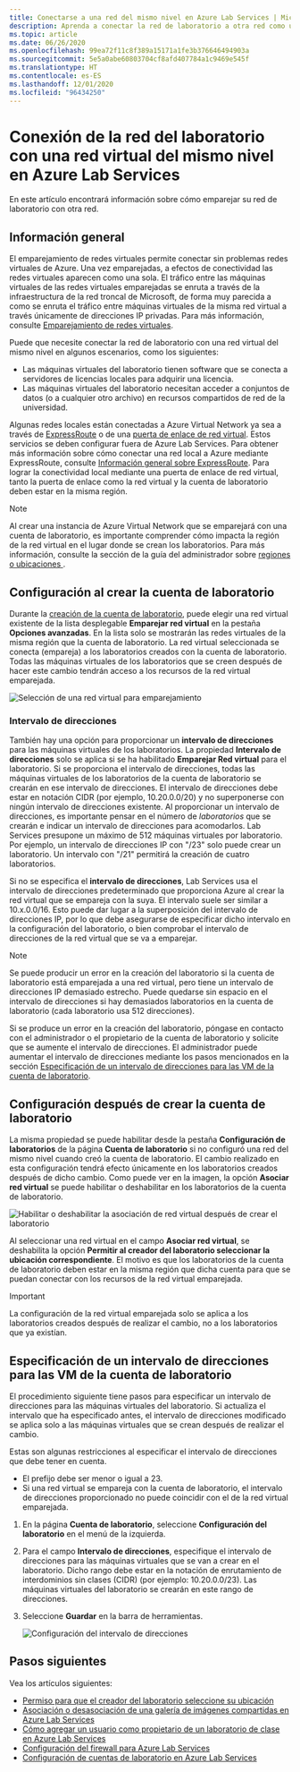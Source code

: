```yaml
---
title: Conectarse a una red del mismo nivel en Azure Lab Services | Microsoft Docs
description: Aprenda a conectar la red de laboratorio a otra red como una red del mismo nivel. Por ejemplo, conecte la red local de la organización o la universidad a la red virtual de laboratorio en Azure.
ms.topic: article
ms.date: 06/26/2020
ms.openlocfilehash: 99ea72f11c8f389a15171a1fe3b376646494903a
ms.sourcegitcommit: 5e5a0abe60803704cf8afd407784a1c9469e545f
ms.translationtype: HT
ms.contentlocale: es-ES
ms.lasthandoff: 12/01/2020
ms.locfileid: "96434250"
---
```

# <a name="connect-your-labs-network-with-a-peer-virtual-network-in-azure-lab-services"></a>Conexión de la red del laboratorio con una red virtual del mismo nivel en Azure Lab Services

En este artículo encontrará información sobre cómo emparejar su red de laboratorio con otra red.

## <a name="overview"></a>Información general

El emparejamiento de redes virtuales permite conectar sin problemas redes virtuales de Azure. Una vez emparejadas, a efectos de conectividad las redes virtuales aparecen como una sola. El tráfico entre las máquinas virtuales de las redes virtuales emparejadas se enruta a través de la infraestructura de la red troncal de Microsoft, de forma muy parecida a como se enruta el tráfico entre máquinas virtuales de la misma red virtual a través únicamente de direcciones IP privadas. Para más información, consulte [Emparejamiento de redes virtuales](../virtual-network/virtual-network-peering-overview.md).

Puede que necesite conectar la red de laboratorio con una red virtual del mismo nivel en algunos escenarios, como los siguientes:

- Las máquinas virtuales del laboratorio tienen software que se conecta a servidores de licencias locales para adquirir una licencia.
- Las máquinas virtuales del laboratorio necesitan acceder a conjuntos de datos (o a cualquier otro archivo) en recursos compartidos de red de la universidad.

Algunas redes locales están conectadas a Azure Virtual Network ya sea a través de [ExpressRoute](../expressroute/expressroute-introduction.md) o de una [puerta de enlace de red virtual](../vpn-gateway/vpn-gateway-about-vpngateways.md). Estos servicios se deben configurar fuera de Azure Lab Services. Para obtener más información sobre cómo conectar una red local a Azure mediante ExpressRoute, consulte [Información general sobre ExpressRoute](../expressroute/expressroute-introduction.md). Para lograr la conectividad local mediante una puerta de enlace de red virtual, tanto la puerta de enlace como la red virtual y la cuenta de laboratorio deben estar en la misma región.

> [!NOTE]
> Al crear una instancia de Azure Virtual Network que se emparejará con una cuenta de laboratorio, es importante comprender cómo impacta la región de la red virtual en el lugar donde se crean los laboratorios.  Para más información, consulte la sección de la guía del administrador sobre [regiones o ubicaciones ](./administrator-guide.md#regionslocations).

## <a name="configure-at-the-time-of-lab-account-creation"></a>Configuración al crear la cuenta de laboratorio

Durante la [creación de la cuenta de laboratorio](tutorial-setup-lab-account.md), puede elegir una red virtual existente de la lista desplegable **Emparejar red virtual** en la pestaña **Opciones avanzadas**.  En la lista solo se mostrarán las redes virtuales de la misma región que la cuenta de laboratorio. La red virtual seleccionada se conecta (empareja) a los laboratorios creados con la cuenta de laboratorio.  Todas las máquinas virtuales de los laboratorios que se creen después de hacer este cambio tendrán acceso a los recursos de la red virtual emparejada.

![Selección de una red virtual para emparejamiento](./media/how-to-connect-peer-virtual-network/select-vnet-to-peer.png)

### <a name="address-range"></a>Intervalo de direcciones

También hay una opción para proporcionar un **intervalo de direcciones** para las máquinas virtuales de los laboratorios.  La propiedad **Intervalo de direcciones** solo se aplica si se ha habilitado **Emparejar Red virtual** para el laboratorio. Si se proporciona el intervalo de direcciones, todas las máquinas virtuales de los laboratorios de la cuenta de laboratorio se crearán en ese intervalo de direcciones. El intervalo de direcciones debe estar en notación CIDR (por ejemplo, 10.20.0.0/20) y no superponerse con ningún intervalo de direcciones existente.  Al proporcionar un intervalo de direcciones, es importante pensar en el número de *laboratorios* que se crearán e indicar un intervalo de direcciones para acomodarlos. Lab Services presupone un máximo de 512 máquinas virtuales por laboratorio.  Por ejemplo, un intervalo de direcciones IP con "/23" solo puede crear un laboratorio.  Un intervalo con "/21" permitirá la creación de cuatro laboratorios.

Si no se especifica el **intervalo de direcciones**, Lab Services usa el intervalo de direcciones predeterminado que proporciona Azure al crear la red virtual que se empareja con la suya.  El intervalo suele ser similar a 10.x.0.0/16.  Esto puede dar lugar a la superposición del intervalo de direcciones IP, por lo que debe asegurarse de especificar dicho intervalo en la configuración del laboratorio, o bien comprobar el intervalo de direcciones de la red virtual que se va a emparejar.

> [!NOTE]
> Se puede producir un error en la creación del laboratorio si la cuenta de laboratorio está emparejada a una red virtual, pero tiene un intervalo de direcciones IP demasiado estrecho. Puede quedarse sin espacio en el intervalo de direcciones si hay demasiados laboratorios en la cuenta de laboratorio (cada laboratorio usa 512 direcciones). 
> 
> Si se produce un error en la creación del laboratorio, póngase en contacto con el administrador o el propietario de la cuenta de laboratorio y solicite que se aumente el intervalo de direcciones. El administrador puede aumentar el intervalo de direcciones mediante los pasos mencionados en la sección [Especificación de un intervalo de direcciones para las VM de la cuenta de laboratorio](#specify-an-address-range-for-vms-in-the-lab-account). 

## <a name="configure-after-the-lab-account-is-created"></a>Configuración después de crear la cuenta de laboratorio

La misma propiedad se puede habilitar desde la pestaña **Configuración de laboratorios** de la página **Cuenta de laboratorio** si no configuró una red del mismo nivel cuando creó la cuenta de laboratorio. El cambio realizado en esta configuración tendrá efecto únicamente en los laboratorios creados después de dicho cambio. Como puede ver en la imagen, la opción **Asociar red virtual** se puede habilitar o deshabilitar en los laboratorios de la cuenta de laboratorio.

![Habilitar o deshabilitar la asociación de red virtual después de crear el laboratorio](./media/how-to-connect-peer-virtual-network/select-vnet-to-peer-existing-lab.png)

Al seleccionar una red virtual en el campo **Asociar red virtual**, se deshabilita la opción **Permitir al creador del laboratorio seleccionar la ubicación correspondiente**. El motivo es que los laboratorios de la cuenta de laboratorio deben estar en la misma región que dicha cuenta para que se puedan conectar con los recursos de la red virtual emparejada.

> [!IMPORTANT]
> La configuración de la red virtual emparejada solo se aplica a los laboratorios creados después de realizar el cambio, no a los laboratorios que ya existían.


## <a name="specify-an-address-range-for-vms-in-the-lab-account"></a>Especificación de un intervalo de direcciones para las VM de la cuenta de laboratorio
El procedimiento siguiente tiene pasos para especificar un intervalo de direcciones para las máquinas virtuales del laboratorio. Si actualiza el intervalo que ha especificado antes, el intervalo de direcciones modificado se aplica solo a las máquinas virtuales que se crean después de realizar el cambio. 

Estas son algunas restricciones al especificar el intervalo de direcciones que debe tener en cuenta. 

- El prefijo debe ser menor o igual a 23. 
- Si una red virtual se empareja con la cuenta de laboratorio, el intervalo de direcciones proporcionado no puede coincidir con el de la red virtual emparejada.

1. En la página **Cuenta de laboratorio**, seleccione **Configuración del laboratorio** en el menú de la izquierda.
2. Para el campo **Intervalo de direcciones**, especifique el intervalo de direcciones para las máquinas virtuales que se van a crear en el laboratorio. Dicho rango debe estar en la notación de enrutamiento de interdominios sin clases (CIDR) (por ejemplo: 10.20.0.0/23). Las máquinas virtuales del laboratorio se crearán en este rango de direcciones.
3. Seleccione **Guardar** en la barra de herramientas. 

    ![Configuración del intervalo de direcciones](./media/how-to-manage-lab-accounts/labs-configuration-page-address-range.png)

## <a name="next-steps"></a>Pasos siguientes

Vea los artículos siguientes:

- [Permiso para que el creador del laboratorio seleccione su ubicación](allow-lab-creator-pick-lab-location.md)
- [Asociación o desasociación de una galería de imágenes compartidas en Azure Lab Services](how-to-attach-detach-shared-image-gallery.md)
- [Cómo agregar un usuario como propietario de un laboratorio de clase en Azure Lab Services](how-to-add-user-lab-owner.md)
- [Configuración del firewall para Azure Lab Services](how-to-configure-firewall-settings.md)
- [Configuración de cuentas de laboratorio en Azure Lab Services](how-to-configure-lab-accounts.md)